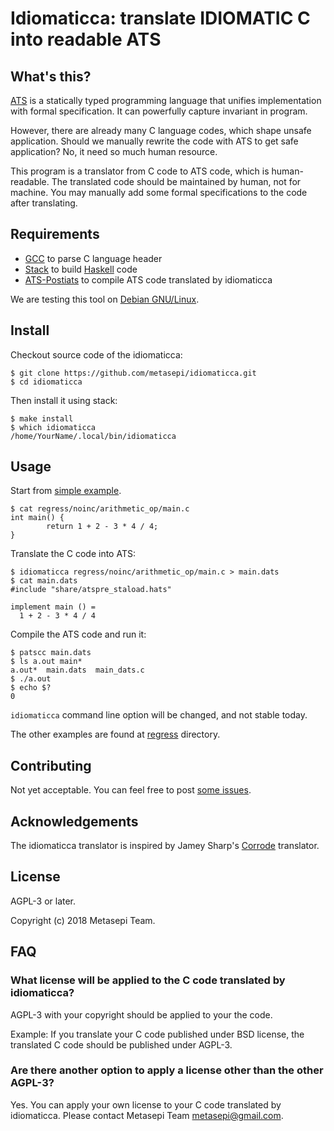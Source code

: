 # Idiomaticca: translate IDIOMATIC C into readable ATS

## What's this?

[ATS](http://www.ats-lang.org/) is a statically typed programming language that unifies implementation with formal specification. It can powerfully capture invariant in program.

However, there are already many C language codes, which shape unsafe application. Should we manually rewrite the code with ATS to get safe application? No, it need so much human resource.

This program is a translator from C code to ATS code, which is human-readable. The translated code should be maintained by human, not for machine. You may manually add some formal specifications to the code after translating.

## Requirements

* [GCC](https://gcc.gnu.org/) to parse C language header
* [Stack](https://www.haskellstack.org/) to build [Haskell](https://www.haskell.org/) code
* [ATS-Postiats](http://www.ats-lang.org/) to compile ATS code translated by idiomaticca

We are testing this tool on [Debian GNU/Linux](https://www.debian.org/).

## Install

Checkout source code of the idiomaticca:

```
$ git clone https://github.com/metasepi/idiomaticca.git
$ cd idiomaticca
```

Then install it using stack:

```
$ make install
$ which idiomaticca
/home/YourName/.local/bin/idiomaticca
```

## Usage

Start from [simple example](./regress/noinc/arithmetic_op/).

```
$ cat regress/noinc/arithmetic_op/main.c
int main() {
        return 1 + 2 - 3 * 4 / 4;
}
```

Translate the C code into ATS:

```
$ idiomaticca regress/noinc/arithmetic_op/main.c > main.dats
$ cat main.dats
#include "share/atspre_staload.hats"

implement main () =
  1 + 2 - 3 * 4 / 4
```

Compile the ATS code and run it:

```
$ patscc main.dats
$ ls a.out main*
a.out*  main.dats  main_dats.c
$ ./a.out
$ echo $?
0
```

`idiomaticca` command line option will be changed, and not stable today.

The other examples are found at [regress](./regress/) directory.

## Contributing

Not yet acceptable. You can feel free to post [some issues](https://github.com/metasepi/idiomaticca/issues).

## Acknowledgements

The idiomaticca translator is inspired by Jamey Sharp's [Corrode](https://github.com/jameysharp/corrode) translator.

## License

AGPL-3 or later.

Copyright (c) 2018 Metasepi Team.

## FAQ

### What license will be applied to the C code translated by idiomaticca?

AGPL-3 with your copyright should be applied to your the code.

Example: If you translate your C code published under BSD license, the translated C code should be published under AGPL-3.

### Are there another option to apply a license other than the other AGPL-3?

Yes. You can apply your own license to your C code translated by idiomaticca. Please contact Metasepi Team <metasepi@gmail.com>.
